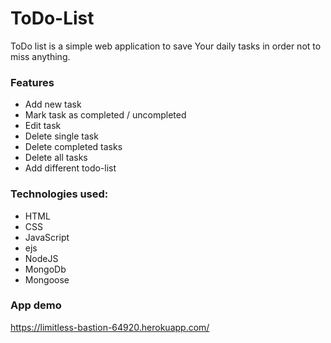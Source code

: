# ToDo-List

ToDo list is a simple web application to save Your daily tasks in order not to miss anything.

### Features
* Add new task
* Mark task as completed / uncompleted
* Edit task
* Delete single task
* Delete completed tasks
* Delete all tasks
* Add different todo-list

### Technologies used:
* HTML
* CSS
* JavaScript
* ejs
* NodeJS
* MongoDb
* Mongoose

### App demo
https://limitless-bastion-64920.herokuapp.com/
